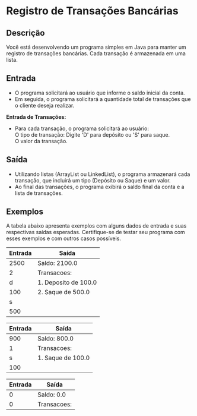 # Registro de Transações Bancárias

## Descrição

Você está desenvolvendo um programa simples em Java para manter um registro de transações bancárias. Cada transação é armazenada em uma lista.

## Entrada

* O programa solicitará ao usuário que informe o saldo inicial da conta.
* Em seguida, o programa solicitará a quantidade total de transações que o cliente deseja realizar.

__Entrada de Transações:__
* Para cada transação, o programa solicitará ao usuário:<br>
O tipo de transação: Digite 'D' para depósito ou 'S' para saque.<br>
O valor da transação.

## Saída

* Utilizando listas (ArrayList ou LinkedList), o programa armazenará cada transação, que incluirá um tipo (Depósito ou Saque) e um valor.
* Ao final das transações, o programa exibirá o saldo final da conta e a lista de transações.

## Exemplos

A tabela abaixo apresenta exemplos com alguns dados de entrada e suas respectivas saídas esperadas. Certifique-se de testar seu programa com esses exemplos e com outros casos possíveis.

| Entrada | Saída                |
| ------- | -------------------- |
| 2500    | Saldo: 2100.0        |
| 2       | Transacoes:          |
| d       | 1. Deposito de 100.0 |
| 100     | 2. Saque de 500.0    |
| s       |                      |
| 500     |                      |

| Entrada | Saída             |
| ------- | ----------------- |
| 900     | Saldo: 800.0      |
| 1       | Transacoes:       |
| s       | 1. Saque de 100.0 |
| 100     |                   |

| Entrada | Saída       |
| ------- | ----------- |
| 0       | Saldo: 0.0  |
| 0       | Transacoes: |
